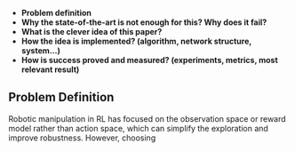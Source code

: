 
- **Problem definition** 
- **Why the state-of-the-art is not enough for this? Why does it fail?**
- **What is the clever idea of this paper?** 
- **How the idea is implemented? (algorithm, network structure, system...)** 
- **How is success proved and measured? (experiments, metrics, most relevant result)**

## Problem Definition
Robotic manipulation in RL has focused on the observation space or reward model rather than action space, which can simplify the exploration and improve robustness. However, choosing 